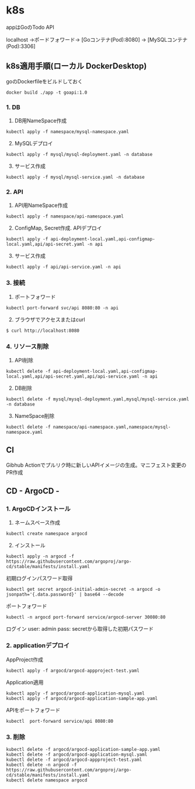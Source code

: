 # k8s 

appはGoのTodo API

localhost →ポードフォワード→ [Goコンテナ(Pod):8080] → [MySQLコンテナ(Pod):3306]

## k8s適用手順(ローカル DockerDesktop)

goのDockerfileをビルドしておく

```
docker build ./app -t goapi:1.0
```


### 1. DB
1. DB用NameSpace作成
```
kubectl apply -f namespace/mysql-namespace.yaml
```


2. MySQLデプロイ
```
kubectl apply -f mysql/mysql-deployment.yaml -n database
```

3. サービス作成
```
kubectl apply -f mysql/mysql-service.yaml -n database
```

### 2. API

1. API用NameSpace作成
```
kubectl apply -f namespace/api-namespace.yaml 
```

2. ConfigMap, Secret作成. APIデプロイ
```
kubectl apply -f api-deployment-local.yaml,api-configmap-local.yaml,api/api-secret.yaml -n api
```

3. サービス作成
```
kubectl apply -f api/api-service.yaml -n api
```

### 3. 接続
1. ポートフォワード
```
kubectl port-forward svc/api 8080:80 -n api
```

2. ブラウザでアクセスまたはcurl
```
$ curl http://localhost:8080
```

### 4. リソース削除
1. API削除
```
kubectl delete -f api-deployment-local.yaml,api-configmap-local.yaml,api/api-secret.yaml,api/api-service.yaml -n api
```

2. DB削除
```
kubectl delete -f mysql/mysql-deployment.yaml,mysql/mysql-service.yaml -n database
```

3. NameSpace削除
```
kubectl delete -f namespace/api-namespace.yaml,namespace/mysql-namespace.yaml
```

## CI
Gibhub Actionでプルリク時に新しいAPIイメージの生成。マニフェスト変更のPR作成


## CD - ArgoCD -

### 1. ArgoCDインストール
1. ネームスペース作成
```
kubectl create namespace argocd
```

2. インストール
```
kubectl apply -n argocd -f https://raw.githubusercontent.com/argoproj/argo-cd/stable/manifests/install.yaml
```

初期ログインパスワード取得
```
kubectl get secret argocd-initial-admin-secret -n argocd -o jsonpath='{.data.password}' | base64 --decode
```

ポートフォワード
```
kubectl -n argocd port-forward service/argocd-server 30080:80
```

ログイン
user: admin
pass: secretから取得した初期パスワード

### 2. applicationデプロイ
AppProject作成
```
kubectl apply -f argocd/argocd-appproject-test.yaml
```

Application適用
```
kubectl apply -f argocd/argocd-application-mysql.yaml
kubectl apply -f argocd/argocd-application-sample-app.yaml
```

APIをポートフォワード
```
kubectl  port-forward service/api 8080:80 
```

### 3. 削除
```
kubectl delete -f argocd/argocd-application-sample-app.yaml
kubectl delete -f argocd/argocd-application-mysql.yaml
kubectl delete -f argocd/argocd-appproject-test.yaml
kubectl delete -n argocd -f https://raw.githubusercontent.com/argoproj/argo-cd/stable/manifests/install.yaml
kubectl delete namespace argocd
```